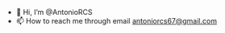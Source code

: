 - 👋 Hi, I’m @AntonioRCS
- 📫 How to reach me through email antoniorcs67@gmail.com

<!---
AntonioRCS/AntonioRCS is a ✨ special ✨ repository because its `README.md` (this file) appears on your GitHub profile.
You can click the Preview link to take a look at your changes.
--->
